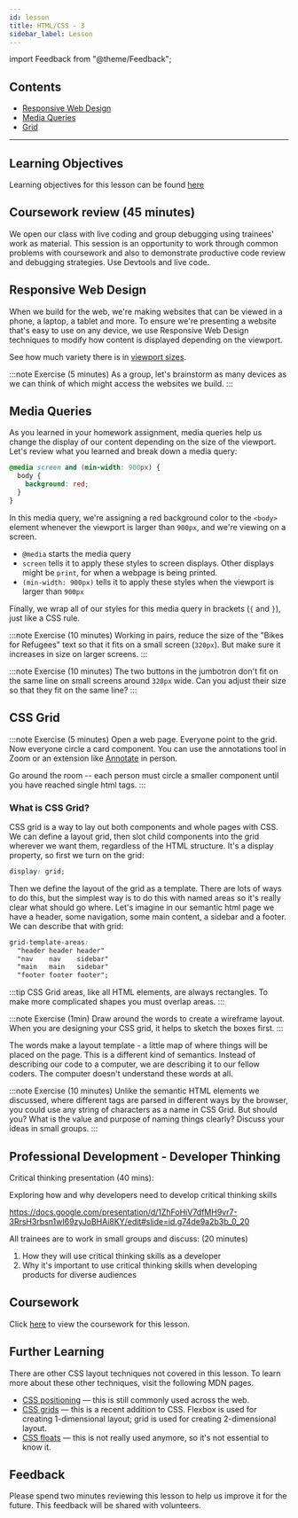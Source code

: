 ```yaml
---
id: lesson
title: HTML/CSS - 3
sidebar_label: Lesson
---
```


import Feedback from "@theme/Feedback";

## Contents

- [Responsive Web Design](#responsive-web-design)
- [Media Queries](#media-queries)
- [Grid](#grid)

---

## Learning Objectives

Learning objectives for this lesson can be found [here](./learning-objectives.md)

## Coursework review (45 minutes)

We open our class with live coding and group debugging using trainees' work as material. This session is an opportunity to work through common problems with coursework and also to demonstrate productive code review and debugging strategies. Use Devtools and live code.

## Responsive Web Design

When we build for the web, we're making websites that can be viewed in a phone, a laptop, a tablet and more. To ensure we're presenting a website that's easy to use on any device, we use Responsive Web Design techniques to modify how content is displayed depending on the viewport.

See how much variety there is in [viewport sizes](https://decadecity.net/blog/2014/08/19/a-device-agnostic-approach-to-inlining-css).

:::note Exercise (5 minutes)
As a group, let's brainstorm as many devices as we can think of which might access the websites we build.
:::

## Media Queries

As you learned in your homework assignment, media queries help us change the display of our content depending on the size of the viewport. Let's review what you learned and break down a media query:

```css
@media screen and (min-width: 900px) {
  body {
    background: red;
  }
}
```

In this media query, we're assigning a red background color to the `<body>` element whenever the viewport is larger than `900px`, and we're viewing on a screen.

- `@media` starts the media query
- `screen` tells it to apply these styles to screen displays. Other displays
  might be `print`, for when a webpage is being printed.
- `(min-width: 900px)` tells it to apply these styles when the viewport is
  larger than `900px`

Finally, we wrap all of our styles for this media query in brackets (`{` and `}`), just like a CSS rule.

:::note Exercise (10 minutes)
Working in pairs, reduce the size of the "Bikes for Refugees" text so that it fits on a small screen (`320px`). But make sure it increases in size on larger screens.
:::

:::note Exercise (10 minutes)
The two buttons in the jumbotron don't fit on the same line on small screens around `320px` wide. Can you adjust their size so that they fit on the same line?
:::

## CSS Grid

:::note Exercise (5 minutes)
Open a web page.
Everyone point to the grid.
Now everyone circle a card component. You can use the annotations tool in Zoom or an extension like [Annotate](https://chrome.google.com/webstore/detail/annotate-web-annotations/gdojjgflncpbcfmenbkndfhoamlhajmf/related) in person.

Go around the room -- each person must circle a smaller component until you have reached single html tags.
:::

### What is CSS Grid?

CSS grid is a way to lay out both components and whole pages with CSS. We can define a layout grid, then slot child components into the grid wherever we want them, regardless of the HTML structure. It's a display property, so first we turn on the grid:

```css
display: grid;
```

Then we define the layout of the grid as a template. There are lots of ways to do this, but the simplest way is to do this with named areas so it's really clear what should go where. Let's imagine in our semantic html page we have a header, some navigation, some main content, a sidebar and a footer. We can describe that with grid:

```css
grid-template-areas:
  "header header header"
  "nav    nav    sidebar"
  "main   main   sidebar"
  "footer footer footer";
```

:::tip
CSS Grid areas, like all HTML elements, are always rectangles. To make more complicated shapes you must overlap areas.
:::

:::note Exercise (1min)
Draw around the words to create a wireframe layout. When you are designing your CSS grid, it helps to sketch the boxes first.
:::

The words make a layout template - a little map of where things will be placed on the page. This is a different kind of semantics. Instead of describing our code to a computer, we are describing it to our fellow coders. The computer doesn't understand these words at all.

:::note Exercise (10 minutes)
Unlike the semantic HTML elements we discussed, where different tags are parsed in different ways by the browser, you could use any string of characters as a name in CSS Grid. But should you? What is the value and purpose of naming things clearly? Discuss your ideas in small groups.
:::


## Professional Development - Developer Thinking 

Critical thinking presentation  (40 mins):

Exploring how and why developers need to develop critical thinking skills

https://docs.google.com/presentation/d/1ZhFoHiV7dfMH9vr7-3RrsH3rbsn1wI69zyJoBHAi8KY/edit#slide=id.g74de9a2b3b_0_20


All trainees are to work in small groups and discuss: (20 minutes) 

1) How they will use critical thinking skills as a developer 
2) Why it's important to use critical thinking skills when developing products for diverse audiences 


## Coursework

Click [here](./homework) to view the coursework for this lesson.


## Further Learning

There are other CSS layout techniques not covered in this lesson.
To learn more about these other techniques, visit the following MDN pages.

- [CSS positioning](https://developer.mozilla.org/en-US/docs/Learn/CSS/CSS_layout/Positioning) — this is still commonly used across the web.
- [CSS grids](https://developer.mozilla.org/en-US/docs/Learn/CSS/CSS_layout/Grids) — this is a recent addition to CSS. Flexbox is used for creating 1-dimensional layout; grid is used for creating 2-dimensional layout.
- [CSS floats](https://developer.mozilla.org/en-US/docs/Learn/CSS/CSS_layout/Floats) — this is not really used anymore, so it's not essential to know it.

## Feedback

Please spend two minutes reviewing this lesson to help us improve it for the future. This feedback will be shared with volunteers.

<Feedback module="HTML/CSS" week="Week 2" />
